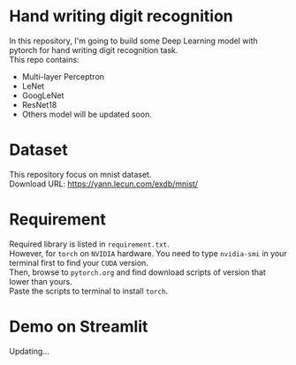 # Hand writing digit recognition  
In this repository, I'm going to build some Deep Learning model with pytorch for hand writing digit recognition task.  
This repo contains:  
- Multi-layer Perceptron  
- LeNet  
- GoogLeNet  
- ResNet18  
- Others model will be updated soon.  

# Dataset  
This repository focus on mnist dataset.  
Download URL:  https://yann.lecun.com/exdb/mnist/  

# Requirement  
Required library is listed in `requirement.txt`.  
However, for `torch` on `NVIDIA` hardware. You need to type `nvidia-smi` in your terminal first to find your `CUDA` version.  
Then, browse to `pytorch.org` and find download scripts of version that lower than yours.  
Paste the scripts to terminal to install `torch`.  

# Demo on Streamlit    
Updating...
